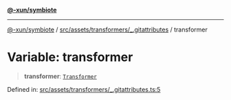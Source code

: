 [**@-xun/symbiote**](../../../../../README.md)

***

[@-xun/symbiote](../../../../../README.md) / [src/assets/transformers/\_.gitattributes](../README.md) / transformer

# Variable: transformer

> **transformer**: [`Transformer`](../../../type-aliases/Transformer.md)

Defined in: [src/assets/transformers/\_.gitattributes.ts:5](https://github.com/Xunnamius/symbiote/blob/3cb0503ce3cd2a8bfb437c5dfd67c1fcba9d10cc/src/assets/transformers/_.gitattributes.ts#L5)
